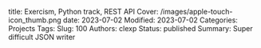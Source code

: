title: Exercism, Python track, REST API
Cover: /images/apple-touch-icon_thumb.png
date: 2023-07-02
Modified: 2023-07-02
Categories: Projects
Tags:
Slug: 100
Authors: clexp
Status: published
Summary: Super difficult JSON writer

